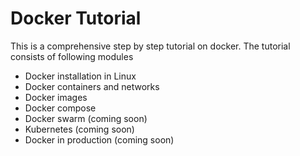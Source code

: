 # Docker Tutorial

This is a comprehensive step by step tutorial on docker. The tutorial consists of following modules

- Docker installation in Linux
- Docker containers and networks
- Docker images
- Docker compose
- Docker swarm (coming soon)
- Kubernetes (coming soon)
- Docker in production (coming soon)
